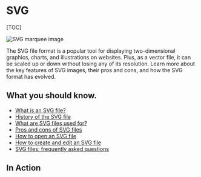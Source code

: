# SVG

[TOC]



![SVG marquee image](../../../../Assets/Pics/hero-svg.jpeg)



The SVG file format is a popular tool for displaying two-dimensional graphics, charts, and illustrations on websites. Plus, as a vector file, it can be scaled up or down without losing any of its resolution. Learn more about the key features of SVG images, their pros and cons, and how the SVG format has evolved.

## What you should know.

- [What is an SVG file?](https://www.adobe.com/creativecloud/file-types/image/vector/svg-file.html#svg)
- [History of the SVG file](https://www.adobe.com/creativecloud/file-types/image/vector/svg-file.html#history)
- [What are SVG files used for?](https://www.adobe.com/creativecloud/file-types/image/vector/svg-file.html#used)
- [Pros and cons of SVG files](https://www.adobe.com/creativecloud/file-types/image/vector/svg-file.html#pros_cons)
- [How to open an SVG file](https://www.adobe.com/creativecloud/file-types/image/vector/svg-file.html#open)
- [How to create and edit an SVG file](https://www.adobe.com/creativecloud/file-types/image/vector/svg-file.html#create)
- [SVG files: frequently asked questions](https://www.adobe.com/creativecloud/file-types/image/vector/svg-file.html#faq)


## In Action

